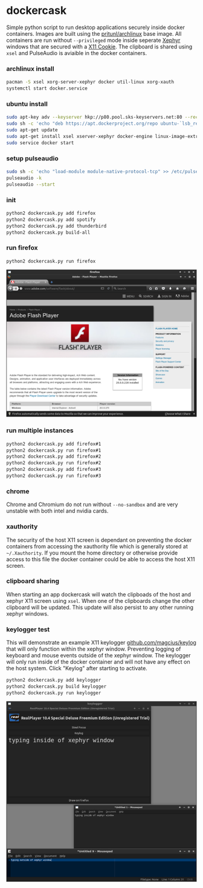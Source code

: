 # dockercask

Simple python script to run desktop applications securely inside docker containers. Images are built using the [pritunl/archlinux](https://hub.docker.com/r/pritunl/archlinux/) base image. All containers are run without `--privileged` mode inside seperate [Xephyr](https://en.wikipedia.org/wiki/Xephyr) windows that are secured with a [X11 Cookie](https://en.wikipedia.org/wiki/X_Window_authorization). The clipboard is shared using `xsel` and PulseAudio is aviaible in the docker containers.

### archlinux install

```bash
pacman -S xsel xorg-server-xephyr docker util-linux xorg-xauth
systemctl start docker.service
```

### ubuntu install

```bash
sudo apt-key adv --keyserver hkp://p80.pool.sks-keyservers.net:80 --recv-keys 58118E89F3A912897C070ADBF76221572C52609D
sudo sh -c 'echo "deb https://apt.dockerproject.org/repo ubuntu-`lsb_release -c -s` main" > /etc/apt/sources.list.d/docker.list'
sudo apt-get update
sudo apt-get install xsel xserver-xephyr docker-engine linux-image-extra-virtual
sudo service docker start
```

### setup pulseaudio

```bash
sudo sh -c 'echo "load-module module-native-protocol-tcp" >> /etc/pulse/default.pa'
pulseaudio -k
pulseaudio --start
```

### init

```bash
python2 dockercask.py add firefox
python2 dockercask.py add spotify
python2 dockercask.py add thunderbird
python2 dockercask.py build-all
```

### run firefox

```bash
python2 dockercask.py run firefox
```

![firefox](screenshots/firefox.png)

### run multiple instances

```bash
python2 dockercask.py add firefox#1
python2 dockercask.py run firefox#1
python2 dockercask.py add firefox#2
python2 dockercask.py run firefox#2
python2 dockercask.py add firefox#3
python2 dockercask.py run firefox#3
```

### chrome

Chrome and Chromium do not run without `--no-sandbox` and are very unstable
with both intel and nvidia cards.

### xauthority

The security of the host X11 screen is dependant on preventing the docker containers from accessing the xauthority file which is generally stored at `~/.Xauthority`. If you mount the home directory or otherwise provide access to this file the docker container could be able to access the host X11 screen.

### clipboard sharing

When starting an app dockercask will watch the clipboads of the host and
xephyr X11 screen using `xsel`. When one of the clipboards change the other
clipboard will be updated. This update will also persist to any other running
xephyr windows.

### keylogger test

This will demonstrate an example X11 keylogger
[github.com/magcius/keylog](https://github.com/magcius/keylog) that will only
function within the xephyr window. Preventing logging of keyboard and mouse
events outside of the xephyr window. The keylogger will only run inside of
the docker container and will not have any effect on the host system. Click
"Keylog" after starting to activate.

```bash
python2 dockercask.py add keylogger
python2 dockercask.py build keylogger
python2 dockercask.py run keylogger
```

![keylogger](screenshots/keylogger.png)
